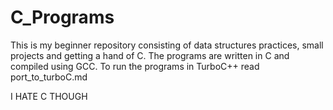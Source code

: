 # C_Programs



This is my beginner repository consisting of data structures practices, small projects and getting a hand of C.
The programs are written in C and compiled using GCC. To run the programs in TurboC++ read port_to_turboC.md


I HATE C THOUGH



